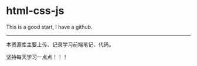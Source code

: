 # html-css-js
This is a good start, I have a github.

------------------------------------

本资源库主要上传、记录学习前端笔记、代码。

坚持每天学习一点点！！！
